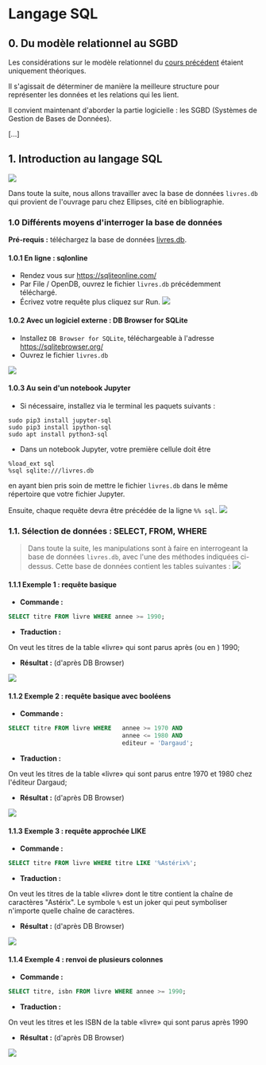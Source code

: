 # Langage SQL

## 0. Du modèle relationnel au SGBD
Les considérations sur le modèle relationnel du [cours précédent](../4.1_Modele_relationnel/01_modele_relationnel.md) étaient uniquement théoriques. 

Il s'agissait de déterminer de manière la meilleure structure pour représenter les données et les relations qui les lient. 

Il convient maintenant d'aborder la partie logicielle : les SGBD (Systèmes de Gestion de Bases de Données).

[...]


## 1. Introduction au langage SQL

![](data/extraitBO.png)

Dans toute la suite, nous allons travailler avec la base de données ```livres.db``` qui provient de l'ouvrage paru chez Ellipses, cité en bibliographie.

### 1.0 Différents moyens d'interroger la base de données
**Pré-requis :** téléchargez la base de données [livres.db](data/livres.db).

#### 1.0.1 En ligne : sqlonline
- Rendez vous sur https://sqliteonline.com/
- Par File / OpenDB, ouvrez le fichier  ```livres.db``` précédemment téléchargé.
- Écrivez votre requête plus cliquez sur Run.
![](data/sqlonline.png)

#### 1.0.2 Avec un logiciel externe : DB Browser for SQLite
- Installez ```DB Browser for SQLite```, téléchargeable à l'adresse https://sqlitebrowser.org/
- Ouvrez le fichier ```livres.db```

![](data/dbbrowser.png)

#### 1.0.3 Au sein d'un notebook Jupyter
- Si nécessaire, installez via le terminal les paquets suivants :
```
sudo pip3 install jupyter-sql
sudo pip3 install ipython-sql
sudo apt install python3-sql
``` 
- Dans un notebook Jupyter, votre première cellule doit être 
```
%load_ext sql
%sql sqlite:///livres.db
``` 
en ayant bien pris soin de mettre le fichier ```livres.db``` dans le même répertoire que votre fichier Jupyter.

Ensuite, chaque requête devra être précédée de la ligne ```%% sql```.
 ![](data/jupyter.png)


 ### 1.1. Sélection de données : SELECT, FROM, WHERE
 > Dans toute la suite, les manipulations sont à faire en interrogeant la base de données ```livres.db```, avec l'une des méthodes indiquées ci-dessus.
 Cette base de données contient les tables suivantes :
 ![](data/schemaDB.png)

#### 1.1.1 Exemple 1 : requête basique
- **Commande :** 
```sql
SELECT titre FROM livre WHERE annee >= 1990;
``` 
- **Traduction :** 

On veut les titres de la table «livre» qui sont parus après (ou en ) 1990;
- **Résultat :** (d'après DB Browser)  

![](data/ex1.png)

#### 1.1.2 Exemple 2 : requête basique avec booléens
- **Commande :** 
```sql
SELECT titre FROM livre WHERE   annee >= 1970 AND
                                annee <= 1980 AND
                                editeur = 'Dargaud';
``` 
- **Traduction :** 

On veut les titres de la table «livre» qui sont parus entre 1970 et 1980 chez l'éditeur Dargaud;
- **Résultat :** (d'après DB Browser)  

![](data/ex2.png)


#### 1.1.3 Exemple 3 : requête approchée LIKE
- **Commande :** 
```sql
SELECT titre FROM livre WHERE titre LIKE '%Astérix%';
``` 
- **Traduction :** 

On veut les titres de la table «livre» dont le titre contient la chaîne de caractères "Astérix". Le symbole ```%``` est un joker qui peut symboliser n'importe quelle chaîne de caractères. 
- **Résultat :** (d'après DB Browser)  

![](data/ex3.png)

#### 1.1.4 Exemple 4 : renvoi de plusieurs colonnes
- **Commande :** 
```sql
SELECT titre, isbn FROM livre WHERE annee >= 1990;
``` 
- **Traduction :** 

On veut les titres et les ISBN de la table «livre» qui sont parus après 1990
- **Résultat :** (d'après DB Browser)  

![](data/ex4.png)